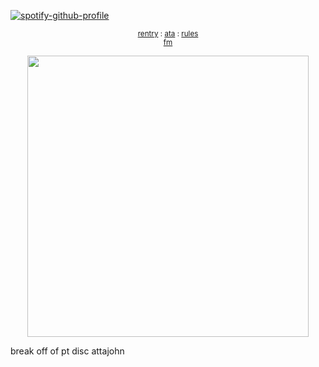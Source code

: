 [![spotify-github-profile](https://spotify-github-profile.kittinanx.com/api/view?uid=31emw27hdnz23bbvfx4humhc7cjq&cover_image=true&theme=novatorem&show_offline=false&background_color=000000&interchange=true&bar_color=000000&bar_color_cover=true)](https://github.com/kittinan/spotify-github-profile)


<p align="center" dir="auto">
<sub> <a href="https://rentry.co/rickypawss">rentry</a> : <a href="https://attajohn.atabook.org/">ata</a> : <a href="https://rentry.co/-ponytownrules">rules</a>
<br><a href="https://stats.fm/31emw27hdnz23bbvfx4humhc7cjq">fm</a><br>
</sub>


<p align="center">
  <img src="https://64.media.tumblr.com/f8ee1be72d836f752f974a918f478492/c34c81e3c4a0eff4-10/s540x810/0736855bf446298cd0bb08516c5cc450c6d49d66.pnj" width="450">
</p>  



break off of pt disc attajohn
